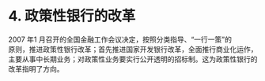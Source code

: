 # 4. 政策性银行的改革

2007 年1 月召开的全国金融工作会议决定，按照分类指导、“一行一策”的<br />
    原则，推进政策性银行改革；首先推进国家开发银行改革，全面推行商业化运作，<br />
    主要从事中长期业务；对政策性业务要实行公开透明的招标制。这为政策性银行的<br />
  改革指明了方向。